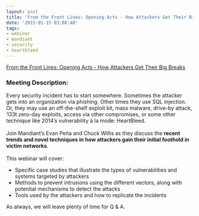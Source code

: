 ```yaml
---
layout: post
title: 'From the Front Lines: Opening Acts - How Attackers Get Their Big Breaks'
date: '2015-01-15 03:08:40'
tags:
- webinar
- mandiant
- security
- heartbleed
---
```


<a href="https://cc.readytalk.com/cc/s/registrations/new?cid=nxamkt682kik">From the Front Lines: Opening Acts - How Attackers Get Their Big Breaks</a><br/><h3>Meeting Description:</h3>
<div id="meeting-description">
<div>Every security incident has to start somewhere. Sometimes the attacker gets into an organization via phishing. Other times they use SQL injection. Or, they may use an off-the-shelf exploit kit, mass malware, drive-by attack, ‘l33t zero-day exploits, access via other compromises, or some other technique like 2014’s vulnerability à la mode: HeartBleed.</div>
<div> </div>
<div>Join Mandiant’s Evan Peña and Chuck Willis as they discuss the <strong>recent trends and novel techniques in how attackers gain their initial foothold in victim networks</strong>.</div>
<div> </div>
<div>This webinar will cover:</div>
<div>
<ul><li>Specific case studies that illustrate the types of vulnerabilities and systems targeted by attackers</li>
<li>Methods to prevent intrusions using the different vectors, along with potential mechanisms to detect the attacks</li>
<li>Tools used by the attackers and how to replicate the incidents</li>
</ul></div>
<div>As always, we will leave plenty of time for Q &amp; A.</div>
</div>
